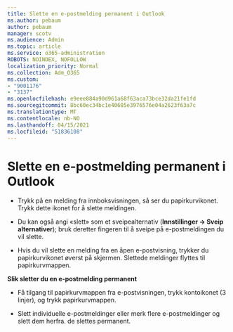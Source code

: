 ```yaml
---
title: Slette en e-postmelding permanent i Outlook
ms.author: pebaum
author: pebaum
manager: scotv
ms.audience: Admin
ms.topic: article
ms.service: o365-administration
ROBOTS: NOINDEX, NOFOLLOW
localization_priority: Normal
ms.collection: Adm_O365
ms.custom:
- "9001176"
- "3137"
ms.openlocfilehash: e9eee884a90d961a68f63aca73bce32da21fe1fd
ms.sourcegitcommit: 8bc60ec34bc1e40685e3976576e04a2623f63a7c
ms.translationtype: MT
ms.contentlocale: nb-NO
ms.lasthandoff: 04/15/2021
ms.locfileid: "51836108"
---
```

# <a name="permanently-delete-an-email-in-outlook"></a>Slette en e-postmelding permanent i Outlook

- Trykk på en melding fra innboksvisningen, så ser du papirkurvikonet. Trykk dette ikonet for å slette meldingen.

- Du kan også angi «slett» som et sveipealternativ (**Innstillinger -> Sveip alternativer**); bruk deretter fingeren til å sveipe på e-postmeldingen du vil slette. 

- Hvis du vil slette en melding fra en åpen e-postvisning, trykker du papirkurvikonet øverst på skjermen. Slettede meldinger flyttes til papirkurvmappen. 

**Slik sletter du en e-postmelding permanent**

- Få tilgang til papirkurvmappen fra e-postvisningen, trykk kontoikonet (3 linjer), og trykk papirkurvmappen.

- Slett individuelle e-postmeldinger eller merk flere e-postmeldinger og slett dem herfra. de slettes permanent.